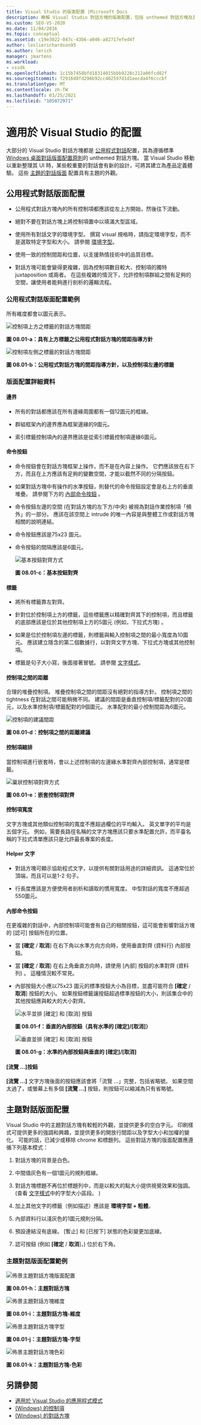 ```yaml
---
title: Visual Studio 的版面配置 |Microsoft Docs
description: 瞭解 Visual Studio 對話方塊的版面配置，包括 unthemed 對話方塊及具有主題外觀的新對話方塊。
ms.custom: SEO-VS-2020
ms.date: 11/04/2016
ms.topic: conceptual
ms.assetid: c19e3022-047c-43b6-a046-a82717efed4f
author: leslierichardson95
ms.author: lerich
manager: jmartens
ms.workload:
- vssdk
ms.openlocfilehash: 1c15b7458bfd18314015bbb9228c212a06fcd82f
ms.sourcegitcommit: f2916d8fd296b92cc402597d1d1eecda4f6cccbf
ms.translationtype: MT
ms.contentlocale: zh-TW
ms.lasthandoff: 03/25/2021
ms.locfileid: "105072971"
---
```

# <a name="layout-for-visual-studio"></a>適用於 Visual Studio 的配置
大部分的 Visual Studio 對話方塊都是 [公用程式對話](../../extensibility/ux-guidelines/layout-for-visual-studio.md#BKMK_UtilityDialogLayout)配置，其為遵循標準 [Windows 桌面對話版面配置原則](/windows/desktop/uxguide/win-dialog-box)的 unthemed 對話方塊。 當 Visual Studio 移動以重新整理其 UI 時，某些較重要的對話會有新的設計，可將其建立為產品定義體驗。 這些 [主題的對話版面](../../extensibility/ux-guidelines/layout-for-visual-studio.md#BKMK_ThemedDialogLayout) 配置具有主題的外觀。

## <a name="utility-dialog-layout"></a><a name="BKMK_UtilityDialogLayout"></a> 公用程式對話版面配置

- 公用程式對話方塊內的所有控制項都應該從左上方開始，然後往下流動。

- 絕對不要在對話方塊上將控制項置中以填滿大型區域。

- 使用所有對話文字的環境字型。 撰寫 visual 規格時，請指定環境字型，而不是選取特定字型和大小。 請參閱 [環境字型](../../extensibility/ux-guidelines/fonts-and-formatting-for-visual-studio.md#BKMK_TheEnvironmentFont)。

- 使用一致的控制間距和位置，以支援熱情技術中的品質目標。

- 對話方塊可能會變得更複雜，因為控制項數目較大、控制項的獨特 juxtaposition 或兩者。 在這些複雜的情況下，允許控制項群組之間有足夠的空間，讓使用者能夠進行剖析的邏輯流程。

### <a name="utility-dialog-layout-examples"></a>公用程式對話版面配置範例
 所有維度都會以圖元表示。

 ![控制項上方之標籤的對話方塊間距](../../extensibility/ux-guidelines/media/0801-a_utilityspacingabove.png "0801-a_UtilitySpacingAbove")

 **圖 08.01-a：具有上方標籤之公用程式對話方塊的間距指導方針**

 ![控制項左側之標籤的對話方塊間距](../../extensibility/ux-guidelines/media/0801-b_utilityspacingleft.png "0801-b_UtilitySpacingLeft")

 **圖 08.01-b：公用程式對話方塊的間距指導方針，以及控制項左邊的標籤**

### <a name="layout-details"></a>版面配置詳細資料

#### <a name="margins"></a>邊界

- 所有的對話都應該在所有邊緣周圍都有一個12圖元的框線。

- 群組框架內的邊界應為框架邊緣的9圖元。

- 索引標籤控制項內的邊界應該是從索引標籤控制項邊緣6圖元。

#### <a name="command-buttons"></a>命令按鈕

- 命令按鈕會在對話方塊框架上操作，而不是在內容上操作。 它們應該放在右下方，而且在上方應該有足夠的變數空間，才能以截然不同的分隔按鈕。

- 如果對話方塊中有操作的水準按鈕，則替代的命令按鈕設定會是右上方的垂直堆疊。 請參閱下方的 [內部命令按鈕](../../extensibility/ux-guidelines/layout-for-visual-studio.md#BKMK_InteriorCommandButtons) 。

- 命令按鈕左邊的空間 (在對話方塊的左下方/中央) 被視為對話作業控制項「頻外」的一部分。 應該在該空間上 intrude 的唯一內容是與整體工作或對話方塊相關的說明連結。

- 命令按鈕應該是75x23 圖元。

- 命令按鈕的間隔應該是6圖元。

  ![基本按鈕對齊方式](../../extensibility/ux-guidelines/media/0801-c_buttonalign.png "0801-c_ButtonAlign")

  **圖 08.01-c：基本按鈕對齊**

#### <a name="labels"></a>標籤

- 將所有標籤靠左對齊。

- 針對位於控制項上方的標籤，這些標籤應以精確對齊其下的控制項，而且標籤的底部應該是位於其他控制項上方的5圖元 (例如，下拉式方塊) 。

- 如果是位於控制項左邊的標籤，則標籤與輸入控制項之間的最小寬度為10圖元。 應該建立隱含的第二個數據行，以對齊文字方塊、下拉式方塊或其他控制項。

- 標籤是句子大小寫，後面接著冒號。 請參閱 [文字樣式](../../extensibility/ux-guidelines/fonts-and-formatting-for-visual-studio.md#BKMK_TextStyle)。

#### <a name="distance-between-controls"></a>控制項之間的距離
 合理的堆疊控制項。 堆疊控制項之間的間距沒有絕對的指導方針。 控制項之間的 tightness 在對話之間可能稍微不同。 建議的間距是垂直控制項/標籤配對的20圖元，以及水準控制項/標籤配對的9個圖元。 水準配對的最小控制間距為6圖元。

 ![控制項的建議間距](../../extensibility/ux-guidelines/media/0801-d_controldistance.png "0801-d_ControlDistance")

 **圖 08.01-d：控制項之間的距離建議**

#### <a name="control-indentation"></a>控制項縮排
 當控制項進行嵌套時，會以上述控制項的左邊緣水準對齊內部控制項，通常是標籤。

 ![巢狀控制項對齊方式](../../extensibility/ux-guidelines/media/0801-e_controlalign.png "0801-e_ControlAlign")

 **圖 08.01-e：嵌套控制項對齊**

#### <a name="control-width"></a>控制項寬度
 文字方塊或其他類似控制項的寬度不應超過欄位的平均輸入。 英文單字的平均是五個字元。 例如，需要長路徑名稱的文字方塊應該只要水準配置允許，而平臺名稱的下拉式清單應該只是允許最長專案的長度。

#### <a name="helper-text"></a>Helper 文字

- 對話方塊可顯示協助程式文字，以提供有關對話用途的詳細資訊。 這通常位於頂端，而且可以是1-2 句子。

- 行長度應該是方便使用者剖析和讀取的慣用寬度。 中型對話的寬度不應超過550圖元。

#### <a name="interior-command-buttons"></a><a name="BKMK_InteriorCommandButtons"></a> 內部命令按鈕
 在更複雜的對話中，內部控制項可能會有自己的相關按鈕，這可能會影響對話方塊的 [認可] 按鈕所在的位置。

- 當 **[確定** / **取消**] 在右下角以水準方向方向時，使用垂直對齊 (資料行) 內部按鈕。

- 當 **[確定** / **取消**] 在右上角垂直方向時，請使用 [內部] 按鈕的水準對齊 (資料列) 。 這種情況較不常見。

- 內部按鈕大小應以75x23 圖元的標準按鈕大小為目標，並盡可能符合 **[確定** / **取消**] 按鈕的大小。 如果按鈕標籤讓按鈕超過標準按鈕的大小，則該集合中的其他按鈕應與較大的大小對齊。

  ![水平並排 [確定] 和 [取消] 按鈕](../../extensibility/ux-guidelines/media/0801-f_horizokcan.png "0801-f_HorizOKCan")

  **圖 08.01-f：垂直的內部按鈕（具有水準的 [確定]/[取消]）**

  ![垂直並排 [確定] 和 [取消] 按鈕](../../extensibility/ux-guidelines/media/0801-g_vertokcan.png "0801-g_VertOKCan")

  **圖 08.01-g：水準的內部按鈕與垂直的 [確定]/[取消]**

#### <a name="browse-button"></a>[流覽 ...]按鈕
 **[流覽 ...]** 文字方塊後面的按鈕應該會將「流覽 ...」完整，包括省略號。 如果空間太過了，或螢幕上有多個 **[流覽 ...]** 按鈕，則按鈕可以縮減為只有省略號。

## <a name="themed-dialog-layout"></a><a name="BKMK_ThemedDialogLayout"></a> 主題對話版面配置
 Visual Studio 中的主題對話方塊有較輕的外觀，並提供更多的空白字元。 印刷樣式可提供更多的強調和興趣，並提供更多的開放行間距以及字型大小和加權的變化。 可能的話，已減少或移除 chrome 和標題列。 這些對話方塊的版面配置應遵循下列基本模式：

1. 對話方塊的背景是白色。

2. 中間值灰色有一個1圖元的規則框線。

3. 對話方塊標題不再位於標題列中，而是以較大的點大小提供視覺效果和強調。  (查看 [文字樣式](../../extensibility/ux-guidelines/fonts-and-formatting-for-visual-studio.md#BKMK_TextStyle)中的字型大小區段。 ) 

4. 加上其他文字的標籤（例如描述）應該是 **環境字型 + 粗體**。

5. 內部資料行以淺灰色的1圖元規則分隔。

6. 預設連結沒有底線。 [暫止] 和 [已按下] 狀態的色彩變更加底線。

7. 認可按鈕 (例如 **[確定** / **取消**]，) 位於右下角。

### <a name="themed-dialog-layout-examples"></a>主題對話版面配置範例
 ![佈景主題對話方塊版面配置](../../extensibility/ux-guidelines/media/0801-h_themeddialog.png "0801-h_ThemedDialog")

 **圖 08.01-h：主題對話方塊**

 ![佈景主題對話方塊維度](../../extensibility/ux-guidelines/media/0801-i_themeddialogdimensions.png "0801-i_ThemedDialogDimensions")

 **圖 08.01-i：主題對話方塊-維度**

 ![佈景主題對話方塊字型](../../extensibility/ux-guidelines/media/0801-j_themeddialogfonts.png "0801-j_ThemedDialogFonts")

 **圖 08.01-j：主題對話方塊-字型**

 ![佈景主題對話方塊色彩](../../extensibility/ux-guidelines/media/0801-k_themeddialogcolors.png "0801-k_ThemedDialogColors")

 **圖 08.01-k：主題對話方塊-色彩**

## <a name="see-also"></a>另請參閱
- [適用於 Visual Studio 的應用程式模式](../../extensibility/ux-guidelines/application-patterns-for-visual-studio.md)
- [ (Windows) 的控制項 ](/windows/desktop/uxguide/controls)
- [ (Windows) 的對話方塊 ](/windows/desktop/uxguide/win-dialog-box)
